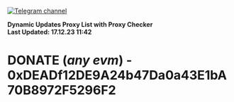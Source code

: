 [![Telegram channel](https://img.shields.io/endpoint?url=https://runkit.io/damiankrawczyk/telegram-badge/branches/master?url=https://t.me/n4z4v0d)](https://t.me/n4z4v0d) 

**Dynamic Updates Proxy List with Proxy Checker**  
**Last Updated: 17.12.23 11:42**

# DONATE (_any evm_) - 0xDEADf12DE9A24b47Da0a43E1bA70B8972F5296F2
